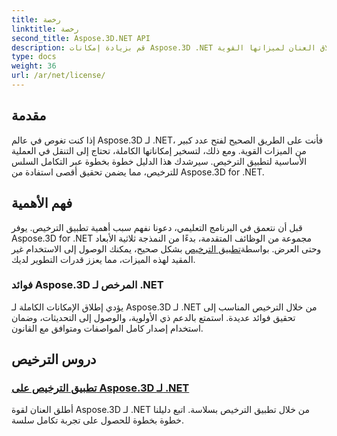 ```yaml
---
title: رخصة
linktitle: رخصة
second_title: Aspose.3D.NET API
description: قم بزيادة إمكانات Aspose.3D .NET إلى الحد الأقصى من خلال برنامجنا التعليمي التفصيلي حول تطبيق التراخيص. ضمان عملية تكامل سلسة وإطلاق العنان لميزاتها القوية.
type: docs
weight: 36
url: /ar/net/license/
---
```

## مقدمة

إذا كنت تغوص في عالم Aspose.3D لـ .NET، فأنت على الطريق الصحيح لفتح عدد كبير من الميزات القوية. ومع ذلك، لتسخير إمكاناتها الكاملة، تحتاج إلى التنقل في العملية الأساسية لتطبيق الترخيص. سيرشدك هذا الدليل خطوة بخطوة عبر التكامل السلس للترخيص، مما يضمن تحقيق أقصى استفادة من Aspose.3D for .NET.

## فهم الأهمية

 قبل أن نتعمق في البرنامج التعليمي، دعونا نفهم سبب أهمية تطبيق الترخيص. يوفر Aspose.3D for .NET مجموعة من الوظائف المتقدمة، بدءًا من النمذجة ثلاثية الأبعاد وحتى العرض. بواسطة[تطبيق الترخيص](./apply-license/) بشكل صحيح، يمكنك الوصول إلى الاستخدام غير المقيد لهذه الميزات، مما يعزز قدرات التطوير لديك.

### فوائد Aspose.3D المرخص لـ .NET

يؤدي إطلاق الإمكانات الكاملة لـ Aspose.3D لـ .NET من خلال الترخيص المناسب إلى تحقيق فوائد عديدة. استمتع بالدعم ذي الأولوية، والوصول إلى التحديثات، وضمان استخدام إصدار كامل المواصفات ومتوافق مع القانون.

## دروس الترخيص
### [تطبيق الترخيص على Aspose.3D لـ .NET](./apply-license/)
أطلق العنان لقوة Aspose.3D لـ .NET من خلال تطبيق الترخيص بسلاسة. اتبع دليلنا خطوة بخطوة للحصول على تجربة تكامل سلسة.